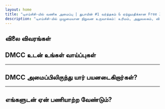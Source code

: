 ```yaml
---
layout: home
title: "டிஎம்சிசி-யில் வணிக அமைப்பு | துபாயின் #1 வர்த்தகம் & ஏற்றுமதிக்கான Free Zone"
description: "டிஎம்சிசி-யில் முழுமையான நிறுவன உருவாக்கம்: உரிமம், அலுவலகம், விசாக்கள், வங்கி கணக்கு. உத்தரவாதமான முடிவுகளுடன் தொழில்முறை ஆதரவு."
---
```


<!-- text="வளர்ச்சியில் கவனம் செலுத்துங்கள் — மொழிகளை iMind கையாளட்டும்." -->
<!-- text="வகுப்பறைகள் ஆண்டுகள் எடுக்கும்; iMind அனைத்து மொழிகளிலும் உடனடி புரிதலை இன்றே வழங்குகிறது." -->
<!-- text="மொழிபெயர்ப்பு தலைவலிகளில் அல்ல, வளர்ச்சியில் முதலீடு செய்யுங்கள். நீங்கள் புதுமை படைக்கும்போது iMind மொழிபெயர்க்கிறது." -->
<!-- <AuthButton text="Try Live Demo →" buttonClass="brand"/> -->

<HeroSection
title="**DMCC** Free Zone-இல் வணிக பதிவு"
text="வர்த்தகம், தளவாடங்கள், பொருட்கள் மற்றும் சர்வதேச வணிக செயல்பாடுகளுக்கான முழுமையான தீர்வுகள்">

</HeroSection>

## விலை விவரங்கள்

<PricingPlans :plans="[
  {
    title: 'DMCC-யில் நேரடியாக சேவையை ஆர்டர் செய்யவும்',
    details: '**29,205** AED  **17** நாட்கள்',
    items: [
      'இடைத்தரகர்கள் இல்லாமல் நேரடி அணுகல்',
      'கூடுதல் கட்டணங்கள் இல்லை',
      'கமிஷன் இல்லை'
    ],
    linkText: 'Order directly',
    linkHref: '/guide/use-cases#negotiations',
    bullet: '💬'
  },
  {
    title: 'நிபுணர் வழிகாட்டுதலுக்கு எங்களின் **நிலையான** திட்டத்தைத் தேர்வு செய்யவும்',
    details: '**36,555** AED  **17** நாட்கள்',
    items: [
      'நேரம் சேமிப்பு',
      'முன்கணிக்கக்கூடிய முடிவுகள்',
      'தனிப்பட்ட நிபுணர் உதவி',
      'சேவை இடங்களுக்கு பிசினஸ் கிளாஸ் போக்குவரத்து',
      'குறைந்தபட்ச ஈடுபாடு தேவை'
    ],
    linkText: 'Order from expert',
    linkHref: '/guide/use-cases#operations',
    bullet: '⚡︎'
  },
  {
    title: '**உயர்தர** நிபுணர் வழிகாட்டுதலுக்கு எங்களின் **பிரீமியம்** திட்டத்தைத் தேர்வு செய்யவும்',
    details: '**42,055** AED  **15** நாட்கள்',
    items: [
      'ஒரு நபருக்கான VIP விமான நிலைய வரவேற்பு',
      'பிரீமியம் கிளாஸ் விமான நிலையம்-ஹோட்டல்-விமான நிலைய போக்குவரத்து',
      'விரைவுபடுத்தப்பட்ட VIP நடைமுறைகள்',
      'உத்தரவாதமான முடிவுகள்',
      'தனிப்பட்ட நிபுணர் 24/7 கிடைக்கும்',
      'சேவை இடங்களுக்கு பிரீமியம் கிளாஸ் போக்குவரத்து',
      'குறைந்தபட்ச ஈடுபாடு தேவை'
    ],
    linkText: 'Order from expert',
    linkHref: '/guide/use-cases#operations',
    bullet: '💰'
  }
]" />

## DMCC உடன் உங்கள் வாய்ப்புகள்

<FeatureBlock :card="{
  title: 'முழு சேவை DMCC நிறுவன உருவாக்கம்',
  details: 'உரிமம் முதல் விசா மற்றும் வங்கி கணக்குகள் வரை — முழு செயல்முறையையும் நாங்கள் உங்களுக்காக கையாளுகிறோம்.',
  items: [
    '⚡︎ 5-7 வேலை நாட்களில் வர்த்தகம், சேவை அல்லது ஆலோசனை உரிமம் வழங்கப்படும்.',
    '✧ JLT (ஜுமைரா லேக் டவர்ஸ்) இல் அலுவலக இடம் அல்லது பிளெக்ஸி-டெஸ்க்.',
    '✧ உரிமையாளர்கள் மற்றும் ஊழியர்களுக்கான UAE குடியிருப்பு விசாக்கள் (2 ஆண்டு செல்லுபடியாகும்).',
    '✧ UAE-இல் கார்ப்பரேட் வங்கி கணக்குகளைத் திறப்பதற்கான உதவி.',
  ],
  link: '/guide/dmcc-setup-process',
  src: {
    light: '/content/iStock-1366951573.jpg',
    dark: '/content/iStock-1366951573.jpg',
  },
  inversion: false
}" />

<FeatureBlock :card="{
  title: 'உலகளாவிய வர்த்தகத்திற்கு DMCC ஏன் #1',
  details: 'EU, US மற்றும் ஆசியாவில் உள்ள கூட்டாளிகளால் நம்பப்படும் உறுதியான சர்வதேச நற்பெயர் கொண்ட ஒரு free zone.',
  items: [
    '⚡︎ வலுவான வணிக படிமம்: வர்த்தக நிறுவனங்களுக்கான முதல் தேர்வு DMCC.',
    '✧ 100% வெளிநாட்டு உரிமை — உள்ளூர் கூட்டாளி தேவையில்லை.',
    '✧ எளிமையாக்கப்பட்ட ஏற்றுமதி நடைமுறைகள், சான்றிதழ்கள் மற்றும் தளவாட ஆதரவு.',
    '✧ தங்க வர்த்தகம் முதல் IT சேவைகள் வரை பரந்த உரிமங்கள்.',
  ],
  link: '/guide/why-dmcc',
  src: {
    light: '/content/iStock-1366951573.jpg',
    dark: '/content/iStock-1366951573.jpg',
  },
  inversion: true
}" />

<FeatureBlock :card="{
  title: 'உத்தரவாதமான இணக்கம் & ஆபத்து குறைப்பு',
  details: 'UAE விதிமுறைகள் மற்றும் சர்வதேச தரநிலைகளுடன் முழு இணக்கம்.',
  items: [
    '⚡︎ KYC மற்றும் கார்ப்பரேட் ஆவணங்களின் தயாரிப்பு.',
    '✧ UAE AML/CFT இணக்கத்துடன் ஆதரவு [official source](https://u.ae/en/information-and-services/business/anti-money-laundering).',
    '✧ VAT, ESR, மற்றும் UBO பதிவுக்கான உதவி.',
    '✧ பதிவுக்குப் பிந்தைய உங்கள் வணிகத்திற்கான தொடர்ச்சியான சட்ட ஆதரவு.',
  ],
  link: '/guide/compliance-support',
  src: {
    light: '/content/iStock-1366951573.jpg',
    dark: '/content/iStock-1366951573.jpg',
  },
  inversion: false
}" />

---

## DMCC அமைப்பிலிருந்து யார் பயனடைகிறார்கள்?

<FeatureCards :features="[
  {
    title: 'இறக்குமதி-ஏற்றுமதி நிறுவனங்கள்',
    details: 'சீனா, இந்தியா, ஐரோப்பா மற்றும் மத்திய கிழக்கிலிருந்து வணிகம் செய்யும் நிறுவனங்களுக்கு.',
    items: [
      'எளிமையாக்கப்பட்ட ஒப்பந்தங்கள் மற்றும் சான்றிதழ் செயல்முறைகள்.',
      'UAE மூலம் வரி-திறன்மிக்க வர்த்தகம்.',
      'சர்வதேச வாடிக்கையாளர்களுடன் வலுவான நற்பெயர்.',
    ],
    linkText: 'Learn more',
    link: '/guide/dmcc-use-cases#import-export'
  },
  {
    title: 'நகைகள் & பொருட்கள் வணிகங்கள்',
    details: 'தங்கம், வைரங்கள், உலோகங்கள், காபி, தேநீர் மற்றும் தானியங்கள் வர்த்தகத்திற்கு.',
    items: [
      'விலையுயர்ந்த உலோகங்கள் மற்றும் பொருட்களுக்கான சிறப்பு DMCC உரிமங்கள்.',
      'ஏற்றுமதி ஆவணங்கள் மற்றும் சான்றிதழ்களுக்கான ஆதரவு.',
      'JAFZA மற்றும் DP World வழியாக திறமையான தளவாட சேவைகள்.',
    ],
    linkText: 'Explore solutions',
    link: '/guide/dmcc-use-cases#commodities'
  },
  {
    title: 'தொழில்நுட்ப நிறுவனங்கள்',
    details: 'உலகளாவிய வாடிக்கையாளர்களுக்கான SaaS, டிஜிட்டல் மார்க்கெட்டிங், மென்பொருள் மேம்பாடு.',
    items: [
      'உங்கள் தலைமையகத்திற்கான மதிப்புமிக்க Free Zone முகவரி.',
      'UAE நன்மைகளுடன் உகந்த வரி கட்டமைப்பு.',
      'DMCC உரிமத்துடன் GCC மற்றும் MENA சந்தைகளுக்கான அணுகல்.',
    ],
    linkText: 'View case studies',
    link: '/guide/dmcc-use-cases#it-business'
  }
]" />

---

## எங்களுடன் ஏன் பணியாற்ற வேண்டும்?

<FeatureBlock :card="{
  title: 'உரிமம் முதல் முதல் ஒப்பந்தம் வரை நிபுணத்துவ ஆதரவு',
  details: '7 ஆண்டுகளுக்கும் மேலான அனுபவத்துடன், வர்த்தகம் மற்றும் ஏற்றுமதி நிறுவனங்களுக்கான DMCC நிறுவன உருவாக்கத்தில் நாங்கள் நிபுணத்துவம் பெற்றுள்ளோம். எங்கள் சட்ட குழு தொடக்கம் முதல் முடிவு வரை சுமூகமான மற்றும் இணக்கமான அமைப்பை உறுதி செய்கிறது.',
  items: [
    '✧ நிலையான தொகுப்புகளுடன் வெளிப்படையான விலை நிர்ணயம்.',
    '✧ உங்கள் வழக்கிற்கான அர்ப்பணிப்பு கணக்கு மேலாளர் மற்றும் சட்ட ஆலோசகர்.',
    '✧ DMCC மற்றும் UAE வங்கிகளுடன் நிரூபிக்கப்பட்ட சாதனை பதிவு.',
  ],
  link: '/guide/our-services',
  src: {
    light: '/content/iStock-1366951573.jpg',
    dark: '/content/iStock-1366951573.jpg',
  },
  inversion: true
}" />

<AuthButton text="இலவச விலை விவரம் பெறுக →" buttonClass="brand"/>